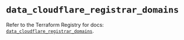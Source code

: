 # `data_cloudflare_registrar_domains`

Refer to the Terraform Registry for docs: [`data_cloudflare_registrar_domains`](https://registry.terraform.io/providers/cloudflare/cloudflare/5.1.0/docs/data-sources/registrar_domains).
